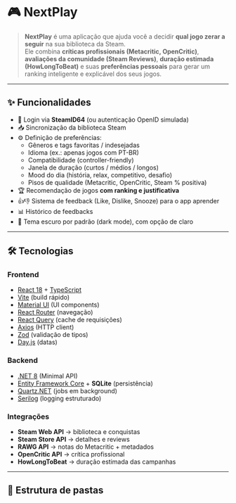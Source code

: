 # 🎮 NextPlay

> **NextPlay** é uma aplicação que ajuda você a decidir **qual jogo zerar a seguir** na sua biblioteca da Steam.  
> Ele combina **críticas profissionais (Metacritic, OpenCritic)**, **avaliações da comunidade (Steam Reviews)**, **duração estimada (HowLongToBeat)** e suas **preferências pessoais** para gerar um ranking inteligente e explicável dos seus jogos.

---

## ✨ Funcionalidades

- 🔑 Login via **SteamID64** (ou autenticação OpenID simulada)
- 📥 Sincronização da biblioteca Steam
- ⚙️ Definição de preferências:
  - Gêneros e tags favoritas / indesejadas
  - Idioma (ex.: apenas jogos com PT-BR)
  - Compatibilidade (controller-friendly)
  - Janela de duração (curtos / médios / longos)
  - Mood do dia (história, relax, competitivo, desafio)
  - Pisos de qualidade (Metacritic, OpenCritic, Steam % positiva)
- 🏆 Recomendação de jogos **com ranking e justificativa**
- 👍👎 Sistema de feedback (Like, Dislike, Snooze) para o app aprender
- 📊 Histórico de feedbacks
- 🌙 Tema escuro por padrão (dark mode), com opção de claro

---

## 🛠️ Tecnologias

### Frontend
- [React 18](https://react.dev/) + [TypeScript](https://www.typescriptlang.org/)
- [Vite](https://vitejs.dev/) (build rápido)
- [Material UI](https://mui.com/) (UI components)
- [React Router](https://reactrouter.com/) (navegação)
- [React Query](https://tanstack.com/query/latest) (cache de requisições)
- [Axios](https://axios-http.com/) (HTTP client)
- [Zod](https://zod.dev/) (validação de tipos)
- [Day.js](https://day.js.org/) (datas)

### Backend
- [.NET 8](https://dotnet.microsoft.com/) (Minimal API)
- [Entity Framework Core](https://learn.microsoft.com/ef/core/) + **SQLite** (persistência)
- [Quartz.NET](https://www.quartz-scheduler.net/) (jobs em background)
- [Serilog](https://serilog.net/) (logging estruturado)

### Integrações
- **Steam Web API** → biblioteca e conquistas
- **Steam Store API** → detalhes e reviews
- **RAWG API** → notas do Metacritic + metadados
- **OpenCritic API** → crítica profissional
- **HowLongToBeat** → duração estimada das campanhas

---

## 📂 Estrutura de pastas

